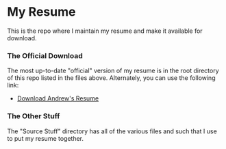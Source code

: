 # My Resume
This is the repo where I maintain my resume and make it available for download.

### The Official Download
The most up-to-date "official" version of my resume is in the root directory of this repo listed in the files above. Alternately, you can use the following link:

- [Download Andrew's Resume](https://github.com/creativedrewy/MyResume/raw/master/Andrew_Watson_Resume.pdf)

### The Other Stuff
The "Source Stuff" directory has all of the various files and such that I use to put my resume together.
